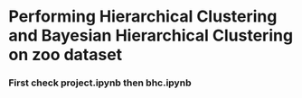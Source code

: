 # Performing Hierarchical Clustering and Bayesian Hierarchical Clustering on zoo dataset
### ****First check project.ipynb then bhc.ipynb****
